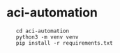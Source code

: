 # aci-automation

```git clone https://github.com/jcoeder/aci-automation.git
   cd aci-automation
   python3 -m venv venv
   pip install -r requirements.txt
